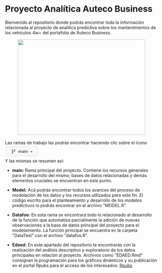 # Proyecto Analítica Auteco Business

Bienvenido al repositorio donde podrás encontrar toda la información relacionada al proyecto de analítica predictiva sobre los mantenimientos de los vehículos 4w+ del portafolio de Auteco Business. 

<p align="center">
  <img width="420" height="315" src="https://cdn.dribbble.com/users/216637/screenshots/3264087/truck1.gif">
</p>

Las ramas de trabajo las podrás encontrar haciendo clic sobre el ícono\
![alt text](https://github.com/PracticanteAutecoBusiness/ProyectoBusiness/blob/main/mainpng.jpg)\
Y las mismas se resumen así:

- **main:** Rama principal del proyecto. Contiene los recursos generales para el desarrollo del mismo; bases de datos relacionadas y demás elementos cruciales se encuentran en este punto.

- **Model:** Acá podrás encontrar todos los avances del proceso de modelación de los datos y los recursos utilizados para este fin. El código escrito para el planteamiento y desarrollo de los modelos predictivos lo podrás encontrar en el archivo "MODEL.R".

- **Datafoo:** En esta rama se encontrará todo lo relacionado al desarrollo de la función que automatiza parcialmente la adición de nuevas observaciones a la base de datos principal del proyecto para el modelamiento. La función principal se encuentra en la carpeta "DataTest" con el archivo "datafoo.R".

- **Edaed:** En este apartado del repositorio te encontrarás con la realización del análisis descriptivo y exploratorio de los datos principales en relación al proyecto. Archivos como "EDAED.Rmd" consignan la programación para los gráficos dinámicos y su publicación en el portal Rpubs para el acceso de los interesados: [Rpubs](https://rpubs.com/SebastianGaviria/946547)


